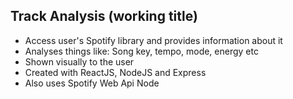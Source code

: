 ## Track Analysis (working title)

- Access user's Spotify library and provides information about it
- Analyses things like: Song key, tempo, mode, energy etc
- Shown visually to the user 
- Created with ReactJS, NodeJS and Express
- Also uses Spotify Web Api Node